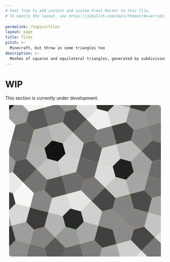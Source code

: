 ```yaml
---
# Feel free to add content and custom Front Matter to this file.
# To modify the layout, see https://jekyllrb.com/docs/themes/#overriding-theme-defaults

permalink: /topics/tiles
layout: page
title: Tiles
pitch: >-
  Minecraft, but throw in some triangles too
description: >-
  Meshes of squares and equilateral triangles, generated by subdivision. Very fast vertex acces via their coordinates, fast face picking and lossless vertex position calculation at every subdivision level.
---
```


<h1>WIP</h1>

This section is currently under development.

<p align="center">
  <img src="/Pictures/TileMesh1.jpg" alt="Tiles"/>
</p>
